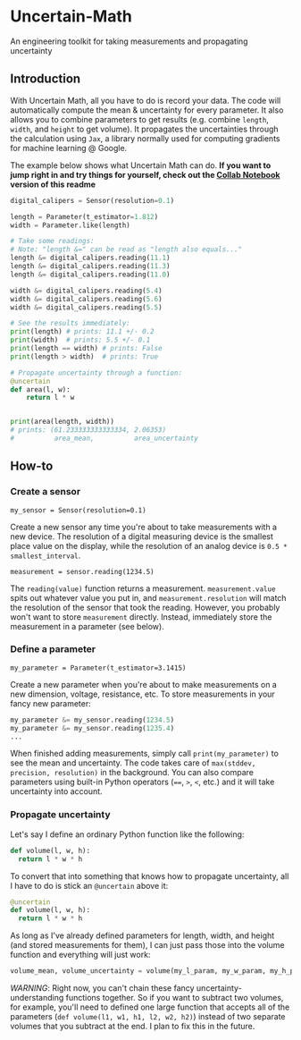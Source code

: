 # Uncertain-Math

An engineering toolkit for taking measurements and propagating uncertainty

## Introduction

With Uncertain Math, all you have to do is record your data. The code will automatically compute the mean & uncertainty
for every parameter. It also allows you to combine parameters to get results (e.g. combine `length`, `width`, and
`height` to get volume). It propagates the uncertainties through the calculation using `Jax`, a library normally used
for computing gradients for machine learning @ Google.

The example below shows what Uncertain Math can do. **If you want to jump right in and try things for yourself, check
out the [Collab Notebook](https://colab.research.google.com/drive/1w4AXHxYogSmrPAjFKG4gxiaKqIP55auH?usp=sharing) version
of this readme**

```python
digital_calipers = Sensor(resolution=0.1)

length = Parameter(t_estimator=1.812)
width = Parameter.like(length)

# Take some readings:
# Note: "length &=" can be read as "length also equals..."
length &= digital_calipers.reading(11.1)
length &= digital_calipers.reading(11.3)
length &= digital_calipers.reading(11.0)

width &= digital_calipers.reading(5.4)
width &= digital_calipers.reading(5.6)
width &= digital_calipers.reading(5.5)

# See the results immediately:
print(length) # prints: 11.1 +/- 0.2
print(width)  # prints: 5.5 +/- 0.1
print(length == width) # prints: False
print(length > width)  # prints: True

# Propagate uncertainty through a function:
@uncertain
def area(l, w):
    return l * w


print(area(length, width))
# prints: (61.233333333333334, 2.06353)
#          area_mean,          area_uncertainty
```

## How-to

### Create a sensor

`my_sensor = Sensor(resolution=0.1)`

Create a new sensor any time you're about to take measurements with a new device. The resolution of a digital measuring
device is the smallest place value on the display, while the resolution of an analog device is `0.5 * smallest_interval`.

`measurement = sensor.reading(1234.5)`

The `reading(value)` function returns a measurement. `measurement.value` spits out whatever value you put in, and
`measurement.resolution` will match the resolution of the sensor that took the reading. However, you probably won't want
to store `measurement` directly. Instead, immediately store the measurement in a parameter (see below).

### Define a parameter

`my_parameter = Parameter(t_estimator=3.1415)`

Create a new parameter when you're about to make measurements on a new dimension, voltage, resistance, etc. To store
measurements in your fancy new parameter:

```python
my_parameter &= my_sensor.reading(1234.5)
my_parameter &= my_sensor.reading(1235.4)
...
```

When finished adding measurements, simply call `print(my_parameter)` to see the mean and uncertainty. The code takes care
of `max(stddev, precision, resolution)` in the background. You can also compare parameters using built-in Python operators
(`==`, `>`, `<`, etc.) and it will take uncertainty into account.

### Propagate uncertainty

Let's say I define an ordinary Python function like the following:

```python
def volume(l, w, h):
  return l * w * h
```

To convert that into something that knows how to propagate uncertainty, all I have to do is stick an `@uncertain` above it:

```python
@uncertain
def volume(l, w, h):
  return l * w * h
```

As long as I've already defined parameters for length, width, and height (and stored measurements for them), I can just
pass those into the volume function and everything will just work:

```python
volume_mean, volume_uncertainty = volume(my_l_param, my_w_param, my_h_param)
```

*WARNING*: Right now, you can't chain these fancy uncertainty-understanding functions together. So if you want to subtract
two volumes, for example, you'll need to defined one large function that accepts all of the parameters
(`def volume(l1, w1, h1, l2, w2, h2)`) instead of two separate volumes that you subtract at the end. I plan to fix this
in the future.
